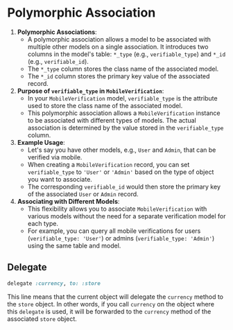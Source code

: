 # Polymorphic Association 

1. **Polymorphic Associations**:
	- A polymorphic association allows a model to be associated with multiple other models on a single association. It introduces two columns in the model's table: `*_type` (e.g., `verifiable_type`) and `*_id` (e.g., `verifiable_id`).
	- The `*_type` column stores the class name of the associated model.
	- The `*_id` column stores the primary key value of the associated record.
2. **Purpose of `verifiable_type` in `MobileVerification`**:
    - In your `MobileVerification` model, `verifiable_type` is the attribute used to store the class name of the associated model.
    - This polymorphic association allows a `MobileVerification` instance to be associated with different types of models. The actual association is determined by the value stored in the `verifiable_type` column.
3. **Example Usage**:
    - Let's say you have other models, e.g., `User` and `Admin`, that can be verified via mobile.
    - When creating a `MobileVerification` record, you can set `verifiable_type` to `'User'` or `'Admin'` based on the type of object you want to associate.
    - The corresponding `verifiable_id` would then store the primary key of the associated `User` or `Admin` record.
4. **Associating with Different Models**:
    - This flexibility allows you to associate `MobileVerification` with various models without the need for a separate verification model for each type.
    - For example, you can query all mobile verifications for users (`verifiable_type: 'User'`) or admins (`verifiable_type: 'Admin'`) using the same table and model.


## Delegate 
```ruby 
delegate :currency, to: :store
```

This line means that the current object will delegate the `currency` method to the `store` object. In other words, if you call `currency` on the object where this `delegate` is used, it will be forwarded to the `currency` method of the associated `store` object.